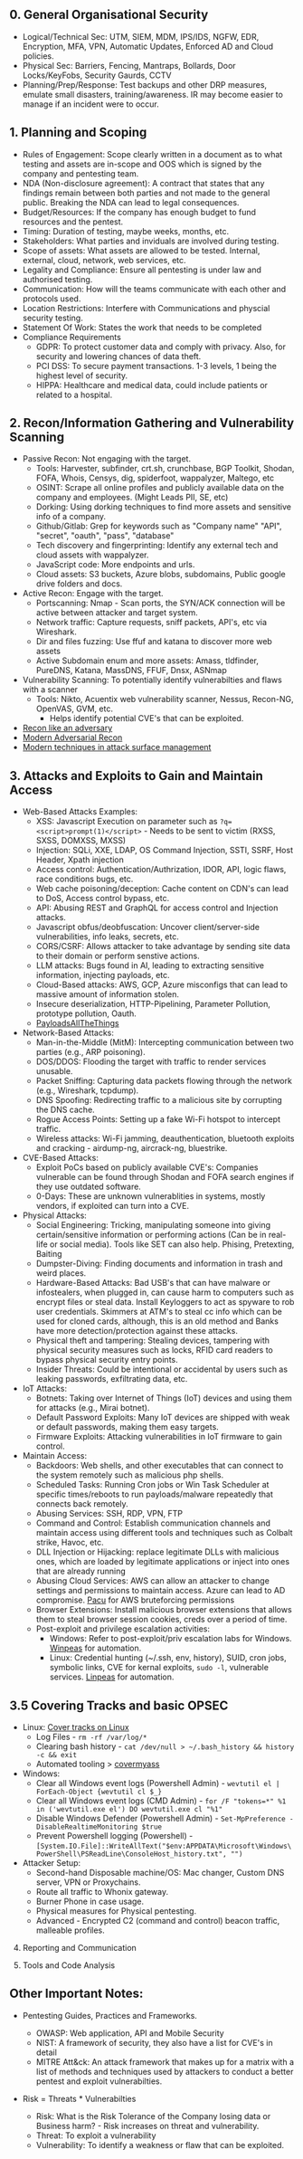 ## 0. General Organisational Security 
  - Logical/Technical Sec: UTM, SIEM, MDM, IPS/IDS, NGFW, EDR, Encryption, MFA, VPN, Automatic Updates, Enforced AD and Cloud policies. 
  - Physical Sec: Barriers, Fencing, Mantraps, Bollards, Door Locks/KeyFobs, Security Gaurds, CCTV
  - Planning/Prep/Response: Test backups and other DRP measures, emulate small disasters, training/awareness. IR may become easier to manage if an incident were to occur.

## 1. Planning and Scoping
   - Rules of Engagement: Scope clearly written in a document as to what testing and assets are in-scope and OOS which is signed by the company and pentesting team.
   - NDA (Non-disclosure agreement): A contract that states that any findings remain between both parties and not made to the general public. Breaking the NDA can lead to legal consequences.
   - Budget/Resources: If the company has enough budget to fund resources and the pentest.
   - Timing: Duration of testing, maybe weeks, months, etc.
   - Stakeholders: What parties and inviduals are involved during testing.
   - Scope of assets: What assets are allowed to be tested. Internal, external, cloud, network, web services, etc.
   - Legality and Compliance: Ensure all pentesting is under law and authorised testing.
   - Communication: How will the teams communicate with each other and protocols used.
   - Location Restrictions: Interfere with Communications and physcial security testing.
   - Statement Of Work: States the work that needs to be completed
 - Compliance Requirements
     - GDPR: To protect customer data and comply with privacy. Also, for security and lowering chances of data theft.
     - PCI DSS: To secure payment transactions. 1-3 levels, 1 being the highest level of security.
     - HIPPA: Healthcare and medical data, could include patients or related to a hospital.
 
## 2. Recon/Information Gathering and Vulnerability Scanning
   - Passive Recon: Not engaging with the target.
     - Tools: Harvester, subfinder, crt.sh, crunchbase, BGP Toolkit, Shodan, FOFA, Whois, Censys, dig, spiderfoot, wappalyzer, Maltego, etc
     - OSINT: Scrape all online profiles and publicly available data on the company and employees. (Might Leads PII, SE, etc) 
     - Dorking: Using dorking techniques to find more assets and sensitive info of a company.
     - Github/Gitlab: Grep for keywords such as "Company name" "API", "secret", "oauth", "pass", "database" 
     - Tech discovery and fingerprinting: Identify any external tech and cloud assets with wappalyzer.
     - JavaScript code: More endpoints and urls.
     - Cloud assets: S3 buckets, Azure blobs, subdomains, Public google drive folders and docs. 
   - Active Recon: Engage with the target.
     - Portscanning: Nmap - Scan ports, the SYN/ACK connection will be active between attacker and target system.
     - Network traffic: Capture requests, sniff packets, API's, etc via Wireshark.
     - Dir and files fuzzing: Use ffuf and katana to discover more web assets
     - Active Subdomain enum and more assets: Amass, tldfinder, PureDNS, Katana, MassDNS, FFUF, Dnsx, ASNmap
   - Vulnerability Scanning: To potentially identify vulnerabilties and flaws with a scanner
     - Tools: Nikto, Acuentix web vulnerability scanner, Nessus, Recon-NG, OpenVAS, GVM, etc.
         - Helps identify potential CVE's that can be exploited.
   - [Recon like an adversary](https://www.youtube.com/watch?v=nGs8pWIj5k4)
   - [Modern Adversarial Recon](https://www.youtube.com/watch?v=N_Qyx836Y9s)
   - [Modern techniques in attack surface management](https://www.youtube.com/watch?v=hhZ25wTcEHI)

## 3. Attacks and Exploits to Gain and Maintain Access
  - Web-Based Attacks Examples:
     - XSS: Javascript Execution on parameter such as ```?q=<script>prompt(1)</script>``` - Needs to be sent to victim (RXSS, SXSS, DOMXSS, MXSS)
     - Injection: SQLi, XXE, LDAP, OS Command Injection, SSTI, SSRF, Host Header, Xpath injection  
     - Access control: Authentication/Authrization, IDOR, API, logic flaws, race conditions bugs, etc.
     - Web cache poisoning/deception: Cache content on CDN's can lead to DoS, Access control bypass, etc.  
     - API: Abusing REST and GraphQL for access control and Injection attacks.
     - Javascript obfus/deobfuscation: Uncover client/server-side vulnerabilities, info leaks, secrets, etc.
     - CORS/CSRF: Allows attacker to take advantage by sending site data to their domain or perform senstive actions.
     - LLM attacks: Bugs found in AI, leading to extracting sensitive information, injecting payloads, etc.
     - Cloud-Based attacks: AWS, GCP, Azure misconfigs that can lead to massive amount of information stolen.  
     - Insecure deserialization, HTTP-Pipelining, Parameter Pollution, prototype pollution, Oauth.
     - [PayloadsAllTheThings](https://github.com/swisskyrepo/PayloadsAllTheThings) 
  - Network-Based Attacks:
     - Man-in-the-Middle (MitM): Intercepting communication between two parties (e.g., ARP poisoning).
     - DOS/DDOS: Flooding the target with traffic to render services unusable.
     - Packet Sniffing: Capturing data packets flowing through the network (e.g., Wireshark, tcpdump).
     - DNS Spoofing: Redirecting traffic to a malicious site by corrupting the DNS cache.
     - Rogue Access Points: Setting up a fake Wi-Fi hotspot to intercept traffic.
     - Wireless attacks: Wi-Fi jamming, deauthentication, bluetooth exploits and cracking - airdump-ng, aircrack-ng, bluestrike.
  - CVE-Based Attacks:
     - Exploit PoCs based on publicly available CVE's: Companies vulnerable can be found through Shodan and FOFA search engines if they use outdated software.
     - 0-Days: These are unknown vulnerablities in systems, mostly vendors, if exploited can turn into a CVE.
  - Physical Attacks:
     - Social Engineering: Tricking, manipulating someone into giving certain/sensitive information or performing actions (Can be in real-life or social media). Tools like SET can also help. Phising, Pretexting, Baiting
     - Dumpster-Diving: Finding documents and information in trash and weird places.
     - Hardware-Based Attacks: Bad USB's that can have malware or infostealers, when plugged in, can cause harm to computers such as encrypt files or steal data. Install Keyloggers to act as spyware to rob user credentials. Skimmers at ATM's to steal cc info which can be used for cloned cards, although, this is an old method and Banks have more detection/protection against these attacks.
     - Physical theft and tampering: Stealing devices, tampering with physical security measures such as locks, RFID card readers to bypass physical security entry points.
     - Insider Threats: Could be intentional or accidental by users such as leaking passwords, exfiltrating data, etc.
  - IoT Attacks:
     - Botnets: Taking over Internet of Things (IoT) devices and using them for attacks (e.g., Mirai botnet).
     - Default Password Exploits: Many IoT devices are shipped with weak or default passwords, making them easy targets.
     - Firmware Exploits: Attacking vulnerabilities in IoT firmware to gain control.
  - Maintain Access:
     - Backdoors: Web shells, and other executables that can connect to the system remotely such as malicious php shells.
     - Scheduled Tasks: Running Cron jobs or Win Task Scheduler at specific times/reboots to run payloads/malware repeatedly that connects back remotely.
     - Abusing Services: SSH, RDP, VPN, FTP
     - Command and Control: Establish communication channels and maintain access using different tools and techniques such as Colbalt strike, Havoc, etc.
     - DLL Injection or Hijacking: replace legitimate DLLs with malicious ones, which are loaded by legitimate applications or inject into ones that are already running
     - Abusing Cloud Services: AWS can allow an attacker to change settings and permissions to maintain access. Azure can lead to AD compromise. [Pacu](https://github.com/RhinoSecurityLabs/pacu) for AWS bruteforcing permissions
     - Browser Extensions: Install malicious browser extensions that allows them to steal browser session cookies, creds over a period of time.
     - Post-exploit and privilege escalation activities: 
        - Windows: Refer to post-exploit/priv escalation labs for Windows. [Winpeas](https://github.com/peass-ng/PEASS-ng/tree/master/winPEAS) for automation.
        - Linux: Credential hunting (~/.ssh, env, history), SUID, cron jobs, symbolic links, CVE for kernal exploits, ```sudo -l```, vulnerable services. [Linpeas](https://github.com/peass-ng/PEASS-ng/tree/master/linPEAS) for automation.

## 3.5 Covering Tracks and basic OPSEC
- Linux: [Cover tracks on Linux](https://null-byte.wonderhowto.com/how-to/clear-logs-bash-history-hacked-linux-systems-cover-your-tracks-remain-undetected-0244768/)
  - Log Files - ```rm -rf /var/log/*```
  - Clearing bash history - ```cat /dev/null > ~/.bash_history && history -c && exit```
  - Automated tooling > [covermyass](https://github.com/sundowndev/covermyass)
- Windows:
  - Clear all Windows event logs (Powershell Admin) - ```wevtutil el | ForEach-Object {wevtutil cl $_}```
  - Clear all Windows event logs (CMD Admin) - ```for /F "tokens=*" %1 in ('wevtutil.exe el') DO wevtutil.exe cl "%1"```
  - Disable Windows Defender (Powershell Admin) - ```Set-MpPreference -DisableRealtimeMonitoring $true```
  - Prevent Powershell logging (Powershell) - ```[System.IO.File]::WriteAllText("$env:APPDATA\Microsoft\Windows\PowerShell\PSReadLine\ConsoleHost_history.txt", "")```
- Attacker Setup:
  - Second-hand Disposable machine/OS: Mac changer, Custom DNS server, VPN or Proxychains.
  - Route all traffic to Whonix gateway.
  - Burner Phone in case usage.    
  - Physical measures for Physical pentesting.
  - Advanced - Encrypted C2 (command and control) beacon traffic, malleable profiles.  

4. Reporting and Communication

5. Tools and Code Analysis 


## Other Important Notes:

- Pentesting Guides, Practices and Frameworks. 
    - OWASP: Web application, API and Mobile Security
    - NIST: A framework of security, they also have a list for CVE's in detail
    - MITRE Att&ck: An attack framework that makes up for a matrix with a list of methods and techniques used by attackers to conduct a better pentest and exploit vulnerabilties.

- Risk = Threats * Vulnerabilties
    - Risk: What is the Risk Tolerance of the Company losing data or Business harm? - Risk increases on threat and vulnerability.
    - Threat: To exploit a vulnerability
    - Vulnerability: To identify a weakness or flaw that can be exploited.
  
